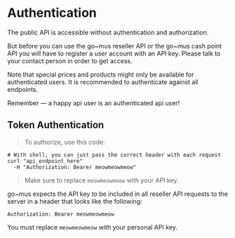 # Authentication

The public API is accessible without authentication and authorization. 

But before you can use the go~mus reseller API or the go~mus cash point API you will have to register a user 
account with an API key. Please talk to your contact person in order to get access.

Note that special prices and products might only be available for authenticated users. It is recommended to 
authenticate against all endpoints.

<aside class="success">
Remember — a happy api user is an authenticated api user!
</aside>

## Token Authentication


> To authorize, use this code:

```shell
# With shell, you can just pass the correct header with each request
curl "api_endpoint_here"
  -H "Authorization: Bearer meowmeowmeow"
```

> Make sure to replace `meowmeowmeow` with your API key.

go~mus expects the API key to be included in all reseller API requests to the server in a header 
that looks like the following:

`Authorization: Bearer meowmeowmeow`

<aside class="notice">
You must replace <code>meowmeowmeow</code> with your personal API key.
</aside>
